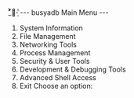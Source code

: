 
   _ͯ̈͐👻-̜̾
--- busyadb Main Menu ---
1. System Information
2. File Management
3. Networking Tools
4. Process Management
5. Security & User Tools
6. Development & Debugging Tools
7. Advanced Shell Access
8. Exit
Choose an option:

